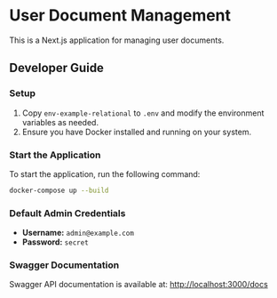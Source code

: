 # User Document Management

This is a Next.js application for managing user documents.

## Developer Guide

### Setup
1. Copy `env-example-relational` to `.env` and modify the environment variables as needed.
2. Ensure you have Docker installed and running on your system.

### Start the Application
To start the application, run the following command:
```sh
docker-compose up --build
```

### Default Admin Credentials
- **Username:** `admin@example.com`
- **Password:** `secret`

### Swagger Documentation
Swagger API documentation is available at:
[http://localhost:3000/docs](http://localhost:3000/docs)
